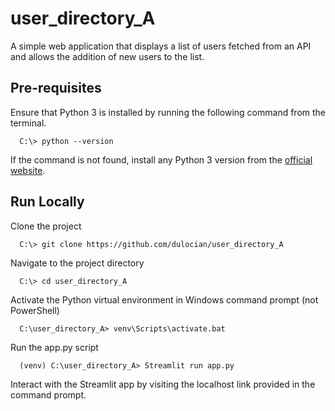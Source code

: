 # user_directory_A

A simple web application that displays a list of users fetched from an API and allows the addition of new users to the list.


## Pre-requisites

Ensure that Python 3 is installed by running the following command from the terminal.
```shell
  C:\> python --version
```
If the command is not found, install any Python 3 version from the [official website](https://www.python.org/downloads/).
## Run Locally

Clone the project

```shell
  C:\> git clone https://github.com/dulocian/user_directory_A
```

Navigate to the project directory

```shell
  C:\> cd user_directory_A
```

Activate the Python virtual environment in Windows command prompt (not PowerShell)

```shell
  C:\user_directory_A> venv\Scripts\activate.bat
```

Run the app.py script

```shell
  (venv) C:\user_directory_A> Streamlit run app.py
```

Interact with the Streamlit app by visiting the localhost link provided in the command prompt.


